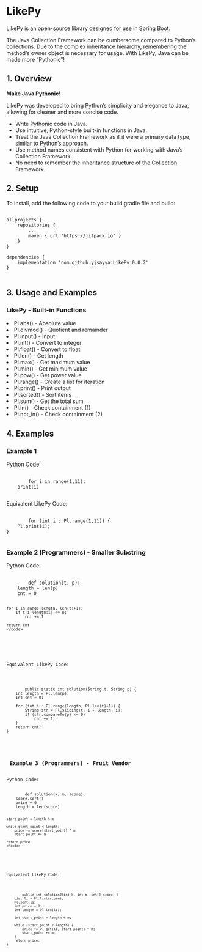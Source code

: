 <h1>LikePy</h1>

<p>LikePy is an open-source library designed for use in Spring Boot.</p>

<p>The Java Collection Framework can be cumbersome compared to Python’s collections. Due to the complex inheritance hierarchy, remembering the method’s owner object is necessary for usage. With LikePy, Java can be made more “Pythonic”!</p>

<h2>1. Overview</h2>

<p><strong>Make Java Pythonic!</strong></p>

<p>LikePy was developed to bring Python’s simplicity and elegance to Java, allowing for cleaner and more concise code.</p>

<ul>
    <li>Write Pythonic code in Java.</li>
    <li>Use intuitive, Python-style built-in functions in Java.</li>
    <li>Treat the Java Collection Framework as if it were a primary data type, similar to Python’s approach.</li>
    <li>Use method names consistent with Python for working with Java’s Collection Framework.</li>
    <li>No need to remember the inheritance structure of the Collection Framework.</li>
</ul>

<h2>2. Setup </h2>

<p>To install, add the following code to your build.gradle file and build:</p>

<pre>
<code>
allprojects {
    repositories {
        ...
        maven { url 'https://jitpack.io' }
    }
}

dependencies {
    implementation 'com.github.yjsayya:LikePy:0.0.2'
}
</code>
</pre>

<h2>3. Usage and Examples</h2>
<h3>LikePy - Built-in Functions</h3>

<li>Pl.abs() - Absolute value</li>
<li>Pl.divmod() - Quotient and remainder</li>
<li>Pl.input() - Input</li>
<li>Pl.int() - Convert to integer</li>
<li>Pl.float() - Convert to float</li>
<li>Pl.len() - Get length</li>
<li>Pl.max() - Get maximum value</li>
<li>Pl.min() - Get minimum value</li>
<li>Pl.pow() - Get power value</li>
<li>Pl.range() - Create a list for iteration</li>
<li>Pl.print() - Print output</li>
<li>Pl.sorted() - Sort items</li>
<li>Pl.sum() - Get the total sum</li>
<li>Pl.in() - Check containment (1)</li>
<li>Pl.not_in() - Check containment (2)</li>



<h2>4. Examples </h2>
<h3>Example 1</h3>
Python Code:
<pre>
    <code>
        for i in range(1,11):
    print(i)
    </code>
</pre>

Equivalent LikePy Code:
<pre>
    <code>
        for (int i : Pl.range(1,11)) {
    Pl.print(i);
}
    </code>
</pre>

<h3>Example 2 (Programmers) - Smaller Substring</h3>
Python Code:
<pre>
    <code>
        def solution(t, p):
    length = len(p)
    cnt = 0

    for i in range(length, len(t)+1):
        if t[i-length:i] <= p:
            cnt += 1
    
    return cnt
    </code>
</pre>

Equivalent LikePy Code:
<pre>
    <code>
        public static int solution(String t, String p) {
    int length = Pl.len(p);
    int cnt = 0;

    for (int i : Pl.range(length, Pl.len(t)+1)) {
        String str = Pl.slicing(t, i - length, i);
        if (str.compareTo(p) <= 0)
            cnt += 1;
    }
    return cnt;
}
    </code>
</pre>

<h3> Example 3 (Programmers) - Fruit Vendor</h3>
Python Code:
<pre>
    <code>
        def solution(k, m, score):
    score.sort()
    price = 0
    length = len(score)

    start_point = length % m

    while start_point < length:
        price += score[start_point] * m
        start_point += m

    return price
    </code>
</pre>

Equivalent LikePy Code:
<pre>
    <code>
        public int solution2(int k, int m, int[] score) {
    List<Integer> li = Pl.list(score);
    Pl.sort(li);
    int price = 0;
    int length = Pl.len(li);

    int start_point = length % m;

    while (start_point < length) {
        price += Pl.get(li, start_point) * m;
        start_point += m;
    }
    return price;
}

    </code>
</pre>
